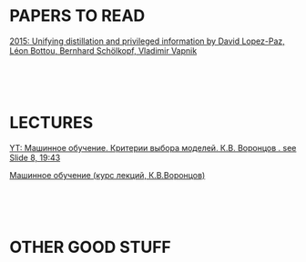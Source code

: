 # PAPERS TO READ

[2015: Unifying distillation and privileged information by 
David Lopez-Paz, Léon Bottou, Bernhard Schölkopf, Vladimir Vapnik](https://arxiv.org/abs/1511.03643)<br>

[]()<br>

[]()<br>

# LECTURES

[YT: Машинное обучение. Критерии выбора моделей. К.В. Воронцов . see Slide 8, 19:43](https://www.youtube.com/watch?v=NQGUurPrLIg)<br>

[Машинное обучение (курс лекций, К.В.Воронцов)](http://www.machinelearning.ru/wiki/index.php?title=%D0%9C%D0%B0%D1%88%D0%B8%D0%BD%D0%BD%D0%BE%D0%B5_%D0%BE%D0%B1%D1%83%D1%87%D0%B5%D0%BD%D0%B8%D0%B5_%28%D0%BA%D1%83%D1%80%D1%81_%D0%BB%D0%B5%D0%BA%D1%86%D0%B8%D0%B9%2C_%D0%9A.%D0%92.%D0%92%D0%BE%D1%80%D0%BE%D0%BD%D1%86%D0%BE%D0%B2%29)<br>

[]()<br>

[]()<br>

# OTHER GOOD STUFF

[]()<br>

[]()<br>



